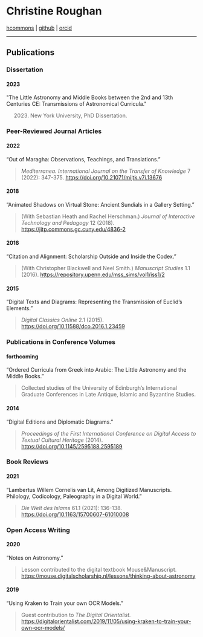 # Christine Roughan

[hcommons](https://hcommons.org/members/cmroughan/) | [github](http://github.com/cmroughan) | [orcid](https://orcid.org/0009-0004-5999-8749)

---

## Publications

### Dissertation

#### 2023

"The Little Astronomy and Middle Books between the 2nd and 13th Centuries CE: Transmissions of Astronomical Curricula."

> 2023. New York University, PhD Dissertation.

### Peer-Reviewed Journal Articles

#### 2022

“Out of Maragha: Observations, Teachings, and Translations.”

> *Mediterranea. International Journal on the Transfer of Knowledge* 7 (2022): 347-375. <https://doi.org/10.21071/mijtk.v7i.13676>

#### 2018

“Animated Shadows on Virtual Stone: Ancient Sundials in a Gallery Setting.”

> (With Sebastian Heath and Rachel Herschman.) *Journal of Interactive Technology and Pedagogy* 12 (2018). <https://jitp.commons.gc.cuny.edu/4836-2>

#### 2016

“Citation and Alignment: Scholarship Outside and Inside the Codex.”

> (With Christopher Blackwell and Neel Smith.) *Manuscript Studies* 1.1 (2016). <https://repository.upenn.edu/mss_sims/vol1/iss1/2>

#### 2015

“Digital Texts and Diagrams: Representing the Transmission of Euclid’s Elements.”

> *Digital Classics Online* 2.1 (2015). <https://doi.org/10.11588/dco.2016.1.23459>
 
### Publications in Conference Volumes

#### forthcoming

“Ordered Curricula from Greek into Arabic: The Little Astronomy and the Middle Books.”

> Collected studies of the University of Edinburgh’s International Graduate Conferences in Late Antique, Islamic and Byzantine Studies.

#### 2014

“Digital Editions and Diplomatic Diagrams.”

> *Proceedings of the First International Conference on Digital Access to Textual Cultural Heritage* (2014). <https://doi.org/10.1145/2595188.2595189> 
 
### Book Reviews

#### 2021

“Lambertus Willem Cornelis van Lit, Among Digitized Manuscripts. Philology, Codicology, Paleography in a Digital World.”

> *Die Welt des Islams* 61.1 (2021): 136-138. <https://doi.org/10.1163/15700607-61010008>

### Open Access Writing

#### 2020

“Notes on Astronomy.”

> Lesson contributed to the digital textbook Mouse&Manuscript. <https://mouse.digitalscholarship.nl/lessons/thinking-about-astronomy>

#### 2019

“Using Kraken to Train your own OCR Models.”

> Guest contribution to *The Digital Orientalist.* <https://digitalorientalist.com/2019/11/05/using-kraken-to-train-your-own-ocr-models/>
